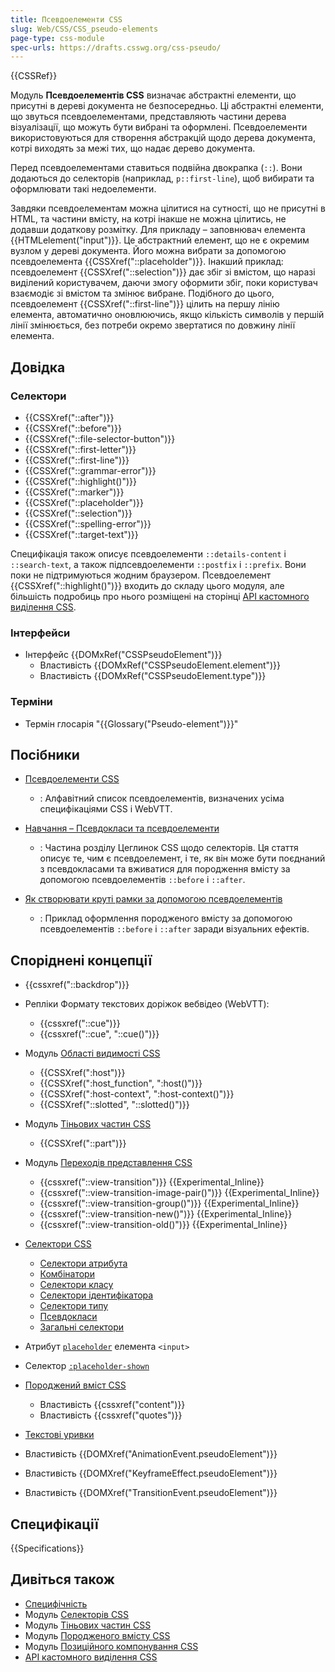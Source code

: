 ```yaml
---
title: Псевдоелементи CSS
slug: Web/CSS/CSS_pseudo-elements
page-type: css-module
spec-urls: https://drafts.csswg.org/css-pseudo/
---
```


{{CSSRef}}

Модуль **Псевдоелементів CSS** визначає абстрактні елементи, що присутні в дереві документа не безпосередньо. Ці абстрактні елементи, що звуться псевдоелементами, представляють частини дерева візуалізації, що можуть бути вибрані та оформлені. Псевдоелементи використовуються для створення абстракцій щодо дерева документа, котрі виходять за межі тих, що надає дерево документа.

Перед псевдоелементами ставиться подвійна двокрапка (`::`). Вони додаються до селекторів (наприклад, `p::first-line`), щоб вибирати та оформлювати такі недоелементи.

Завдяки псевдоелементам можна цілитися на сутності, що не присутні в HTML, та частини вмісту, на котрі інакше не можна цілитись, не додавши додаткову розмітку. Для прикладу – заповнювач елемента {{HTMLelement("input")}}. Це абстрактний елемент, що не є окремим вузлом у дереві документа. Його можна вибрати за допомогою псевдоелемента {{CSSXref("::placeholder")}}. Інакший приклад: псевдоелемент {{CSSXref("::selection")}} дає збіг зі вмістом, що наразі виділений користувачем, даючи змогу оформити збіг, поки користувач взаємодіє зі вмістом та змінює вибране. Подібного до цього, псевдоелемент {{CSSXref("::first-line")}} цілить на першу лінію елемента, автоматично оновлюючись, якщо кількість символів у першій лінії змінюється, без потреби окремо звертатися по довжину лінії елемента.

## Довідка

### Селектори

- {{CSSXref("::after")}}
- {{CSSXref("::before")}}
- {{CSSXref("::file-selector-button")}}
- {{CSSXref("::first-letter")}}
- {{CSSXref("::first-line")}}
- {{CSSXref("::grammar-error")}}
- {{CSSXref("::highlight()")}}
- {{CSSXref("::marker")}}
- {{CSSXref("::placeholder")}}
- {{CSSXref("::selection")}}
- {{CSSXref("::spelling-error")}}
- {{CSSXref("::target-text")}}

Специфікація також описує псевдоелементи `::details-content` і `::search-text`, а також підпсевдоелементи `::postfix` і `::prefix`. Вони поки не підтримуються жодним браузером. Псевдоелемент {{CSSXref("::highlight()")}} входить до складу цього модуля, але більшість подробиць про нього розміщені на сторінці [API кастомного виділення CSS](/uk/docs/Web/API/CSS_Custom_Highlight_API).

### Інтерфейси

- Інтерфейс {{DOMxRef("CSSPseudoElement")}}
  - Властивість {{DOMxRef("CSSPseudoElement.element")}}
  - Властивість {{DOMxRef("CSSPseudoElement.type")}}

### Терміни

- Термін глосарія "{{Glossary("Pseudo-element")}}"

## Посібники

- [Псевдоелементи CSS](/uk/docs/Web/CSS/Pseudo-elements)

  - : Алфавітний список псевдоелементів, визначених усіма специфікаціями CSS і WebVTT.

- [Навчання – Псевдокласи та псевдоелементи](/uk/docs/Learn_web_development/Core/Styling_basics/Pseudo_classes_and_elements)

  - : Частина розділу Цеглинок CSS щодо селекторів. Ця стаття описує те, чим є псевдоелемент, і те, як він може бути поєднаний з псевдокласами та вживатися для породження вмісту за допомогою псевдоелементів `::before` і `::after`.

- [Як створювати круті рамки за допомогою псевдоелементів](/uk/docs/Learn_web_development/Howto/Solve_CSS_problems/Create_fancy_boxes#psevdoelementy)

  - : Приклад оформлення породженого вмісту за допомогою псевдоелементів `::before` і `::after` заради візуальних ефектів.

## Споріднені концепції

- {{cssxref("::backdrop")}}

- Репліки Формату текстових доріжок вебвідео (WebVTT):

  - {{cssxref("::cue")}}
  - {{cssxref("::cue", "::cue()")}}

- Модуль [Області видимості CSS](/uk/docs/Web/CSS/CSS_scoping)

  - {{CSSXref(":host")}}
  - {{CSSXref(":host_function", ":host()")}}
  - {{CSSXref(":host-context", ":host-context()")}}
  - {{CSSXref("::slotted", "::slotted()")}}

- Модуль [Тіньових частин CSS](/uk/docs/Web/CSS/CSS_shadow_parts)

  - {{CSSXref("::part")}}

- Модуль [Переходів представлення CSS](/uk/docs/Web/CSS/CSS_view_transitions)

  - {{cssxref("::view-transition")}} {{Experimental_Inline}}
  - {{cssxref("::view-transition-image-pair()")}} {{Experimental_Inline}}
  - {{cssxref("::view-transition-group()")}} {{Experimental_Inline}}
  - {{cssxref("::view-transition-new()")}} {{Experimental_Inline}}
  - {{cssxref("::view-transition-old()")}} {{Experimental_Inline}}

- [Селектори CSS](/uk/docs/Web/CSS/CSS_selectors)

  - [Селектори атрибута](/uk/docs/Web/CSS/Attribute_selectors)
  - [Комбінатори](/uk/docs/Web/CSS/CSS_selectors/Selectors_and_combinators#kombinatory)
  - [Селектори класу](/uk/docs/Web/CSS/Class_selectors)
  - [Селектори ідентифікатора](/uk/docs/Web/CSS/ID_selectors)
  - [Селектори типу](/uk/docs/Web/CSS/Type_selectors)
  - [Псевдокласи](/uk/docs/Web/CSS/Pseudo-classes)
  - [Загальні селектори](/uk/docs/Web/CSS/Universal_selectors)

- Атрибут [`placeholder`](/uk/docs/Web/HTML/Element/input#placeholder-zapovniuvach) елемента `<input>`
- Селектор [`:placeholder-shown`](/uk/docs/Web/CSS/:placeholder-shown)

- [Породжений вміст CSS](/uk/docs/Web/CSS/CSS_generated_content)

  - Властивість {{cssxref("content")}}
  - Властивість {{cssxref("quotes")}}

- [Текстові уривки](/uk/docs/Web/URI/Fragment/Text_fragments)

- Властивість {{DOMXref("AnimationEvent.pseudoElement")}}
- Властивість {{DOMXref("KeyframeEffect.pseudoElement")}}
- Властивість {{DOMXref("TransitionEvent.pseudoElement")}}

## Специфікації

{{Specifications}}

## Дивіться також

- [Специфічність](/uk/docs/Web/CSS/Specificity)
- Модуль [Селекторів CSS](/uk/docs/Web/CSS/CSS_selectors)
- Модуль [Тіньових частин CSS](/uk/docs/Web/CSS/CSS_shadow_parts)
- Модуль [Породженого вмісту CSS](/uk/docs/Web/CSS/CSS_generated_content)
- Модуль [Позиційного компонування CSS](/uk/docs/Web/CSS/CSS_positioned_layout)
- [API кастомного виділення CSS](/uk/docs/Web/API/CSS_Custom_Highlight_API)
